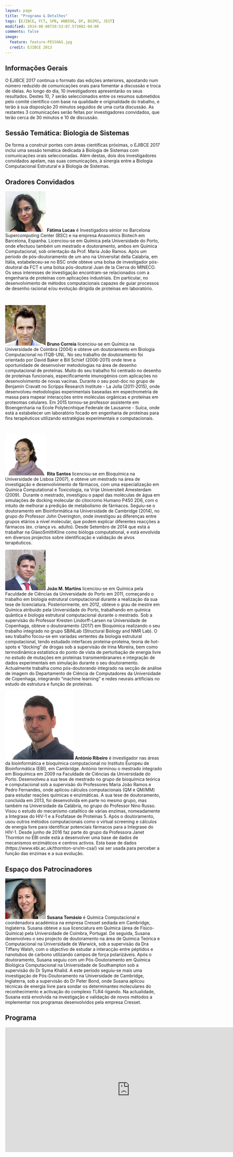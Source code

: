 ```yaml
---
layout: page
title: "Programa & Detalhes"
tags: [EJIBCE, FCT, SPB, ANBIOQ, DF, BSIM2, JEST]
modified: 2014-08-08T20:53:07.573882-04:00
comments: false
image:
  feature: feature-PESSOAS.jpg
  credit: EJIBCE 2013
---
```


## Informações Gerais
O EJIBCE 2017 continua o formato das edições anteriores, apostando num número reduzido de comunicações
orais para fomentar a discussão e troca de ideias. Ao longo do dia, 10 investigadores apresentarão
os seus resultados. Destes 10, 7 serão seleccionados entre os resumos submetidos pelo comité científico
com base na qualidade e originalidade do trabalho, e terão à sua disposição 20 minutos seguidos de uma
curta discussão. As restantes 3 comunicações serão feitas por investigadores convidados, que terão
cerca de 30 minutos e 10 de discussão.

## Sessão Temática: Biologia de Sistemas
De forma a construir pontes com áreas científicas próximas, o EJIBCE 2017 inclui uma sessão temática
dedicada à Biologia de Sistemas com comunicações orais seleccionadas. Além destas, dois dos investigadores
convidados apelam, nas suas comunicações, à sinergia entre a Biologia Computacional Estrutural e à
Biologia de Sistemas.

## Oradores Convidados

<p style="min-height: 130px;">
<img src="/images/pessoas/foto_fatima_lucas.jpg" class="mugshot" />
<strong>Fátima Lucas</strong> é Investigadora sénior no Barcelona Supercomputing Center (BSC) e na empresa Anaxomics Biotech em Barcelona, Espanha. Licenciou-se em Química pela Universidade do Porto, onde efectuou também um mestrado e doutoramento, ambos em Química Computacional, sob orientação da Prof. Maria João Ramos. Após um período de pós-doutoramento de um ano na Universitat della Calabria, em Itália, estabeleceu-se no BSC onde obteve uma bolsa de investigador pós-doutoral da FCT e uma bolsa pós-doutoral Juan de la Cierva do MINECO. Os seus interesses de investigação encontram-se relacionados com a engenharia de proteínas com aplicações industriais. Em particular, no desenvolvimento de métodos computacionais capazes de guiar processos de desenho racional e/ou evolução dirigida de proteínas em laboratório.
</p>
<br/>

<p style="min-height: 130px; text-indent: 0;">
<img src="/images/pessoas/foto_bruno_correia.jpg" class="mugshot" />
<strong>Bruno Correia</strong> licenciou-se em Química na Universidade de Coimbra (2004) e obteve um doutoramento em Biologia Computacional no ITQB-UNL. No seu trabalho de doutoramento foi orientado por David Baker e Bill Schief (2006-2011) onde teve a oportunidade de desenvolver metodologias na área de desenho computacional de proteínas. Muito do seu trabalho foi centrado no desenho de proteínas funcionais, especificamente imunogénios com aplicações no desenvolvimento de novas vacinas. Durante o seu post-doc no grupo de Benjamin Cravatt no Scripps Research Institute - La Jolla (2011-2015), onde desenvolveu metodologias experimentais baseadas em espectrometria de massa para mapear interacções entre moléculas orgânicas e proteínas em proteomas celulares. Em 2015 tornou-se professor assistente em Bioengenharia na Ecole Polytecnhique Federale de Lausanne - Suíca, onde está a estabelecer um laboratório focado em engenharia de proteínas para fins terapêuticos utilizando estratégias experimentais e computacionais.</p>
<br/>

<p style="min-height: 130px; text-indent: 0;">
<img src="/images/pessoas/foto_rita_santos.jpg" class="mugshot" />
<strong>Rita Santos</strong> licenciou-se em Bioquímica na Universidade de Lisboa (2007), e obteve um mestrado na área de investigação e desenvolvimento de fármacos, com uma especialização em Química Computational e Toxicologia, na Vrije Universiteit Amesterdam (2009).  Durante o mestrado, investigou o papel das moléculas de água em simulações de docking molecular do citocromo Humano P450 2D6, com o intuito de melhorar a predição de metabolismo de fármacos. Seguiu-se o doutoramento em Bioinformática na Universidade de Cambridge (2014), no grupo do Professor John Overington, onde investigou as diferenças entre grupos etários a nível molecular, que podem explicar diferentes reacções a fármacos (ex. criança vs. adulto). Desde Setembro de 2014 que está a trabalhar na GlaxoSmithKline como bióloga computational, e está envolvida em diversos projectos sobre identificação e validação de alvos terapêuticos.</p>

<p style="min-height: 130px; text-indent: 0;">
<img src="/images/pessoas/foto_joao_martins.jpg" class="mugshot" />
<strong>João M. Martins</strong> licenciou-se em Química pela Faculdade de Ciências da Universidade do Porto em 2011, começando o trabalho em biologia estrutural computacional durante a realização da sua tese de licenciatura. Posteriormente, em 2012, obteve o grau de mestre em Química atribuído pela Universidade do Porto, trabalhando em química quântica e biologia estrutural computacional durante o mestrado. Sob a supervisão do Professor Kresten Lindorff-Larsen na Universidade de Copenhaga, obteve o doutoramento (2017) em Bioquímica realizando o seu trabalho integrado no grupo SBiNLab (Structural Biology and NMR Lab). O seu trabalho focou-se em variadas vertentes da biologia estrutural computacional, tendo estudado interfaces proteína-proteína, teoria de hot-spots e “docking” de drogas sob a supervisão de Irina Moreira, bem como termodinâmica estatística do ponto de vista de perturbação de energia livre no estudo de mutações em proteínas transmembranares e integração de dados experimentais em simulação durante o seu doutoramento. 
Actualmente trabalha como pós-doutorando integrado na secção de análise de imagem do Departamento de Ciência de Computadores da Universidade de Copenhaga, integrando “machine learning” e redes neurais artificiais no estudo de estrutura e função de proteínas.</p>

<p style="min-height: 130px; text-indent: 0;">
<img src="/images/pessoas/foto_ribeiro_antonio.jpg" class="mugshot" />
<strong>António Ribeiro</strong> é investigador nas áreas da bioinformática e bioquímica computacional no Instituto Europeu de Bioinformática (EBI), em Cambridge. António terminou o mestrado integrado em Bioquímica em 2009 na Faculdade de Ciências da Universidade do Porto. Desenvolveu a sua tese de mestrado no grupo de bioquímica teórica e computacional sob a supervisão do Professores Maria João Ramos e Pedro Fernandes, onde aplicou cálculos computacionais (QM e QM/MM) para estudar reações químicas e enzimáticas. A sua tese de doutoramento, concluída em 2013, foi desenvolvida em parte no mesmo grupo, mas também na Universidade da Calábria, no grupo do Professor Nino Russo. Visou o estudo do mecanismo catalítico de várias enzimas, nomeadamente a Integrase do HIV-1 e a Fosfatase de Proteínas 5. Após o doutoramento, usou outros métodos computacionais como o virtual screening e cálculos de energia livre para identificar potenciais fármacos para a Integrase do HIV-1. Desde junho de 2016 faz parte do grupo da Professora Janet Thornton no EBI onde está a desenvolver uma base de dados de mecanismos enzimáticos e centros activos. Esta base de dados (https://www.ebi.ac.uk/thornton-srv/m-csa/) vai ser usada para perceber a função das enzimas e a sua evolução.</p>


## Espaço dos Patrocinadores
<p style="min-height: 130px; text-indent: 0;">
<img src="/images/pessoas/foto_susana_tomasio.jpg" class="mugshot" />
<strong>Susana Tomásio</strong> é Química Computacional e coordenadora académica na empresa Cresset sediada em Cambridge, Inglaterra. Susana obteve a sua licenciatura em Química (área de Físico-Química) pela Universidade de Coimbra, Portugal. De seguida, Susana desenvolveu o seu projecto de doutoramento na área de Química Teórica e Computacional na Universidade de Warwick, sob a supervisão da Dra Tiffany Walsh, com o objectivo de estudar a interacção entre péptidos e nanotubos de carbono utilizando campos de força polarizáveis. Após o doutoramento, Susana seguiu com um Pós-Doutoramento em Química Biológica Computacional na Universidade de Southampton sob a supervisão do Dr Syma Khalid. A este período seguiu-se mais uma investigação de Pós-Doutoramento na Universidade de Cambridge, Inglaterra, sob a supervisão do Dr Peter Bond, onde Susana aplicou técnicas de energia livre para sondar os determinantes moleculares do reconhecimento e activação do complexo TLR4-ligando. Na actualidade, Susana está envolvida na investigação e validação de novos métodos a implementar nos programas desenvolvidos pela empresa Cresset.</p>

## Programa
<iframe
src="https://www.google.com/calendar/embed?src=ejibce%40gmail.com&ctz=Europe/Lisbon&showNav=0&showPrint=0&showCalendars=0&mode=AGENDA&wkst=1&dates=20151218%2F20151218" style="border: 0;" width="800" height="400" frameborder="0" scrolling="no"></iframe>

